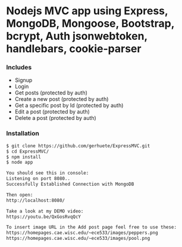 # Nodejs MVC app using Express, MongoDB, Mongoose, Bootstrap, bcrypt, Auth jsonwebtoken, handlebars, cookie-parser

### Includes

  - Signup
  - Login
  - Get posts (protected by auth)
  - Create a new post (protected by auth)
  - Get a specific post by Id (protected by auth)
  - Edit a post (protected by auth)
  - Delete a post (protected by auth)
  
### Installation
```sh
$ git clone https://github.com/gerhuete/ExpressMVC.git
$ cd ExpressMVC/
$ npm install
$ node app

You should see this in console: 
Listening on port 8080..
Successfully Established Connection with MongoDB

Then open: 
http://localhost:8080/

Take a look at my DEMO video:
https://youtu.be/QxGosRvqQcY

To insert image URL in the Add post page feel free to use these:
https://homepages.cae.wisc.edu/~ece533/images/peppers.png
https://homepages.cae.wisc.edu/~ece533/images/pool.png
```
